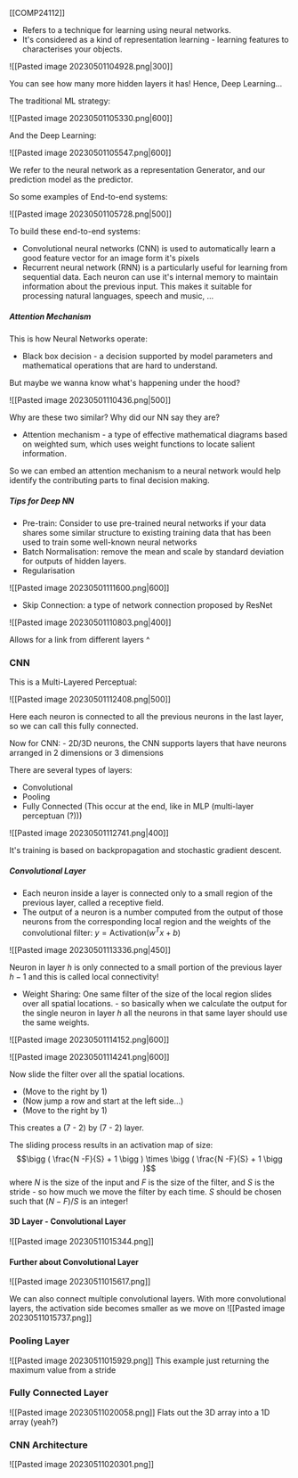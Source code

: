 [[COMP24112]]

- Refers to a technique for learning using neural networks.
- It's considered as a kind of representation learning - learning features to characterises your objects.

![[Pasted image 20230501104928.png|300]]

You can see how many more hidden layers it has! Hence, Deep Learning...

The traditional ML strategy:

![[Pasted image 20230501105330.png|600]]

And the Deep Learning:

![[Pasted image 20230501105547.png|600]]

We refer to the neural network as a representation Generator, and our prediction model as the predictor. 

So some examples of End-to-end systems:

![[Pasted image 20230501105728.png|500]]

To build these end-to-end systems:

- Convolutional neural networks (CNN) is used to automatically learn a good feature vector for an image form it's pixels
- Recurrent neural network (RNN) is a particularly useful for learning from sequential data. Each neuron can use it's internal memory to maintain information about the previous input. This makes it suitable for processing natural languages, speech and music, ...

##### Attention Mechanism

This is how Neural Networks operate:
- Black box decision - a decision supported by model parameters and mathematical operations that are hard to understand.

But maybe we wanna know what's happening under the hood?

![[Pasted image 20230501110436.png|500]]

Why are these two similar? Why did our NN say they are?

- Attention mechanism - a type of effective mathematical diagrams based on weighted sum, which uses weight functions to locate salient information.

So we can embed an attention mechanism to a neural network would help identify the contributing parts to final decision making.


##### Tips for Deep NN

- Pre-train: Consider to use pre-trained neural networks if your data shares some similar structure to existing training data that has been used to train some well-known neural networks
- Batch Normalisation: remove the mean and scale by standard deviation for outputs of hidden layers.
- Regularisation

![[Pasted image 20230501111600.png|600]]


- Skip Connection: a type of network connection proposed by ResNet

![[Pasted image 20230501110803.png|400]]


Allows for a link from different layers ^


### CNN

This is a Multi-Layered Perceptual:

![[Pasted image 20230501112408.png|500]]

Here each neuron is connected to all the previous neurons in the last layer, so we can call this fully connected.

Now for CNN: - 2D/3D neurons, the CNN supports layers that have neurons arranged in 2 dimensions or 3 dimensions

There are several types of layers:
- Convolutional
- Pooling
- Fully Connected (This occur at the end, like in MLP (multi-layer perceptuan (?)))

![[Pasted image 20230501112741.png|400]]

It's training is based on backpropagation and stochastic gradient descent.

##### Convolutional Layer
- Each neuron inside a layer is connected only to a small region of the previous layer, called a receptive field.
- The output of a neuron is a number computed from the output of those neurons from the corresponding local region and the weights of the convolutional filter: $y = \text{Activation}(w^Tx+b)$ 

![[Pasted image 20230501113336.png|450]]

Neuron in layer $h$ is only connected to a small portion of the previous layer $h-1$ and this is called local connectivity!

- Weight Sharing: One same filter of the size of the local region slides over all spatial locations. - so basically when we calculate the output for the single neuron in layer $h$ all the neurons in that same layer should use the same weights.

![[Pasted image 20230501114152.png|600]]

![[Pasted image 20230501114241.png|600]]

Now slide the filter over all the spatial locations. 
- (Move to the right by 1)
- (Now jump a row and start at the left side...)
- (Move to the right by 1)

This creates a (7 - 2) by (7 - 2) layer.


The sliding process results in an activation map of size: $$\bigg ( \frac{N -F}{S} + 1 \bigg ) \times \bigg ( \frac{N -F}{S} + 1 \bigg )$$ where $N$ is the size of the input and $F$ is the size of the filter, and $S$ is the stride - so how much we move the filter by each time. $S$ should be chosen such that $(N-F)/S$ is an integer!

#### 3D Layer - Convolutional Layer
![[Pasted image 20230511015344.png]]

#### Further about Convolutional Layer
![[Pasted image 20230511015617.png]]

We can also connect multiple convolutional layers. With more convolutional layers, the activation side becomes smaller as we move on 
![[Pasted image 20230511015737.png]]

### Pooling Layer
![[Pasted image 20230511015929.png]]
This example just returning the maximum value from a stride

### Fully Connected Layer
![[Pasted image 20230511020058.png]]
Flats out the 3D array into a 1D array (yeah?)

### CNN Architecture
![[Pasted image 20230511020301.png]]



